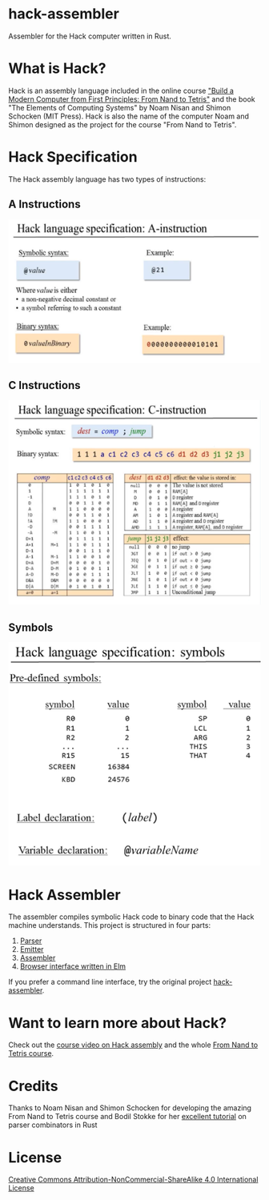 # hack-assembler
Assembler for the Hack computer written in Rust.

# What is Hack?
Hack is an assembly language included in the online course ["Build a Modern Computer from First Principles: From Nand to Tetris"](https://www.coursera.org/learn/build-a-computer/home/welcome) and the book "The Elements of Computing Systems" by Noam Nisan and Shimon Schocken (MIT Press). Hack is also the name of the computer Noam and Shimon designed as the project for the course "From Nand to Tetris".

# Hack Specification
The Hack assembly language has two types of instructions:

## A Instructions

![A instructions spec](media/A-instruction-spec.PNG)

## C Instructions

![C instructions spec](media/C-instruction-spec.PNG)

## Symbols

![symbols](media/Symbols-spec.PNG)

# Hack Assembler
The assembler compiles symbolic Hack code to binary code that the Hack machine understands.
This project is structured in four parts:
1. [Parser](src/hack_parser.rs)
2. [Emitter](src/hack_emitter.rs)
3. [Assembler](src/hack_assembler.rs)
4. [Browser interface written in Elm](www/index.html)

If you prefer a command line interface, try the original project [hack-assembler](https://github.com/AlienKevin/hack-assembler).

# Want to learn more about Hack?

Check out the [course video on Hack assembly](https://www.coursera.org/learn/build-a-computer/lecture/AYPo6/unit-6-2-the-hack-assembly-language) and the whole [From Nand to Tetris course](https://www.coursera.org/learn/build-a-computer/home/welcome).

# Credits
Thanks to Noam Nisan and Shimon Schocken for developing the amazing From Nand to Tetris course and Bodil Stokke for her [excellent tutorial](https://bodil.lol/parser-combinators/) on parser combinators in Rust

# License
[Creative Commons Attribution-NonCommercial-ShareAlike 4.0 International License](https://creativecommons.org/licenses/by-nc-sa/4.0/)